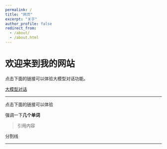 ```yaml
---
permalink: /
title: "网页"
excerpt: "关于"
author_profile: false
redirect_from: 
  - /about/
  - /about.html
---
```

# 欢迎来到我的网站

<!-- Jekyll 默认会依据 _pages 目录里的 Markdown 文件生成对应的 HTML 文件，若 chat.md 在 _pages 目录下，通常生成的页面路径是 /chat.html -->

点击下面的链接可以体验大模型对话功能。

[大模型对话](/chat.html)

***

点击下面的链接可以体验
<!-- # 三维人脸风格化可控编辑 -->

<!-- 这是一张金克斯的风格图像<br>
![00033](/img/00033.jpg){:height="100px" width="100px"}

使用jojoGAN-2d生成许多张不同风格的图像<br>
![00034](/img/00034.jpg){:height="100px" width="100px"}
![00035](/img/00035.jpg){:height="100px" width="100px"}
![10001](/img/10001.jpg){:height="100px" width="100px"}
![10002](/img/10002.jpg){:height="100px" width="100px"}

这是一张迪士尼公主的风格图像<br>
![01000](/img/01000.jpg){:height="100px" width="100px"}

使用jojoGAN-2d生成许多张不同风格的图像<br>
![01001](/img/01001.jpg){:height="100px" width="100px"}
![01002](/img/01002.jpg){:height="100px" width="100px"}
![01003](/img/01003.jpg){:height="100px" width="100px"}
![01004](/img/01004.jpg){:height="100px" width="100px"} -->

强调一下**几个单词**

>引用内容

分割线

***

